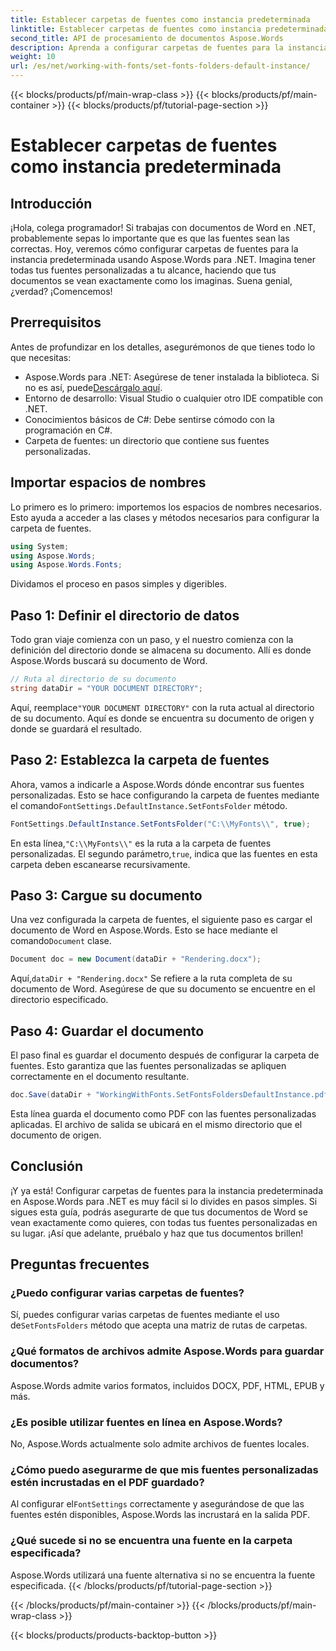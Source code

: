 ```yaml
---
title: Establecer carpetas de fuentes como instancia predeterminada
linktitle: Establecer carpetas de fuentes como instancia predeterminada
second_title: API de procesamiento de documentos Aspose.Words
description: Aprenda a configurar carpetas de fuentes para la instancia predeterminada en Aspose.Words para .NET con este tutorial paso a paso. Personalice sus documentos de Word sin esfuerzo.
weight: 10
url: /es/net/working-with-fonts/set-fonts-folders-default-instance/
---
```


{{< blocks/products/pf/main-wrap-class >}}
{{< blocks/products/pf/main-container >}}
{{< blocks/products/pf/tutorial-page-section >}}

# Establecer carpetas de fuentes como instancia predeterminada

## Introducción

¡Hola, colega programador! Si trabajas con documentos de Word en .NET, probablemente sepas lo importante que es que las fuentes sean las correctas. Hoy, veremos cómo configurar carpetas de fuentes para la instancia predeterminada usando Aspose.Words para .NET. Imagina tener todas tus fuentes personalizadas a tu alcance, haciendo que tus documentos se vean exactamente como los imaginas. Suena genial, ¿verdad? ¡Comencemos!

## Prerrequisitos

Antes de profundizar en los detalles, asegurémonos de que tienes todo lo que necesitas:
-  Aspose.Words para .NET: Asegúrese de tener instalada la biblioteca. Si no es así, puede[Descárgalo aquí](https://releases.aspose.com/words/net/).
- Entorno de desarrollo: Visual Studio o cualquier otro IDE compatible con .NET.
- Conocimientos básicos de C#: Debe sentirse cómodo con la programación en C#.
- Carpeta de fuentes: un directorio que contiene sus fuentes personalizadas.

## Importar espacios de nombres

Lo primero es lo primero: importemos los espacios de nombres necesarios. Esto ayuda a acceder a las clases y métodos necesarios para configurar la carpeta de fuentes.

```csharp
using System;
using Aspose.Words;
using Aspose.Words.Fonts;
```

Dividamos el proceso en pasos simples y digeribles.

## Paso 1: Definir el directorio de datos

Todo gran viaje comienza con un paso, y el nuestro comienza con la definición del directorio donde se almacena su documento. Allí es donde Aspose.Words buscará su documento de Word.

```csharp
// Ruta al directorio de su documento
string dataDir = "YOUR DOCUMENT DIRECTORY";
```

 Aquí, reemplace`"YOUR DOCUMENT DIRECTORY"` con la ruta actual al directorio de su documento. Aquí es donde se encuentra su documento de origen y donde se guardará el resultado.

## Paso 2: Establezca la carpeta de fuentes

 Ahora, vamos a indicarle a Aspose.Words dónde encontrar sus fuentes personalizadas. Esto se hace configurando la carpeta de fuentes mediante el comando`FontSettings.DefaultInstance.SetFontsFolder` método.

```csharp
FontSettings.DefaultInstance.SetFontsFolder("C:\\MyFonts\\", true);
```

 En esta línea,`"C:\\MyFonts\\"` es la ruta a la carpeta de fuentes personalizadas. El segundo parámetro,`true`, indica que las fuentes en esta carpeta deben escanearse recursivamente.

## Paso 3: Cargue su documento

 Una vez configurada la carpeta de fuentes, el siguiente paso es cargar el documento de Word en Aspose.Words. Esto se hace mediante el comando`Document` clase.

```csharp
Document doc = new Document(dataDir + "Rendering.docx");
```

 Aquí,`dataDir + "Rendering.docx"` Se refiere a la ruta completa de su documento de Word. Asegúrese de que su documento se encuentre en el directorio especificado.

## Paso 4: Guardar el documento

El paso final es guardar el documento después de configurar la carpeta de fuentes. Esto garantiza que las fuentes personalizadas se apliquen correctamente en el documento resultante.

```csharp
doc.Save(dataDir + "WorkingWithFonts.SetFontsFoldersDefaultInstance.pdf");
```

Esta línea guarda el documento como PDF con las fuentes personalizadas aplicadas. El archivo de salida se ubicará en el mismo directorio que el documento de origen.

## Conclusión

¡Y ya está! Configurar carpetas de fuentes para la instancia predeterminada en Aspose.Words para .NET es muy fácil si lo divides en pasos simples. Si sigues esta guía, podrás asegurarte de que tus documentos de Word se vean exactamente como quieres, con todas tus fuentes personalizadas en su lugar. ¡Así que adelante, pruébalo y haz que tus documentos brillen!

## Preguntas frecuentes

### ¿Puedo configurar varias carpetas de fuentes?
 Sí, puedes configurar varias carpetas de fuentes mediante el uso de`SetFontsFolders` método que acepta una matriz de rutas de carpetas.

### ¿Qué formatos de archivos admite Aspose.Words para guardar documentos?
Aspose.Words admite varios formatos, incluidos DOCX, PDF, HTML, EPUB y más.

### ¿Es posible utilizar fuentes en línea en Aspose.Words?
No, Aspose.Words actualmente solo admite archivos de fuentes locales.

### ¿Cómo puedo asegurarme de que mis fuentes personalizadas estén incrustadas en el PDF guardado?
 Al configurar el`FontSettings` correctamente y asegurándose de que las fuentes estén disponibles, Aspose.Words las incrustará en la salida PDF.

### ¿Qué sucede si no se encuentra una fuente en la carpeta especificada?
Aspose.Words utilizará una fuente alternativa si no se encuentra la fuente especificada.
{{< /blocks/products/pf/tutorial-page-section >}}

{{< /blocks/products/pf/main-container >}}
{{< /blocks/products/pf/main-wrap-class >}}

{{< blocks/products/products-backtop-button >}}
